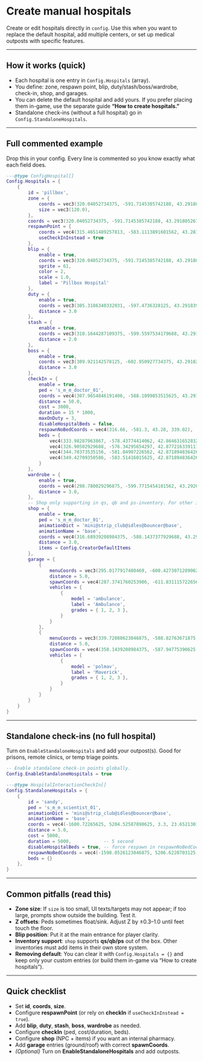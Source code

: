 # Create manual hospitals

Create or edit hospitals directly in `config`. Use this when you want to replace the default hospital, add multiple centers, or set up medical outposts with specific features.

***

## How it works (quick)

* Each hospital is one entry in `Config.Hospitals` (array).
* You define: zone, respawn point, blip, duty/stash/boss/wardrobe, check-in, shop, and garages.
* You can delete the default hospital and add yours. If you prefer placing them in-game, use the separate guide **“How to create hospitals.”**
* Standalone check-ins (without a full hospital) go in `Config.StandaloneHospitals`.

***

## Full commented example

Drop this in your config. Every line is commented so you know exactly what each field does.

```lua
---@type ConfigHospital[]
Config.Hospitals = {
    {
        id = 'pillbox',
        zone = {
            coords = vec3(320.04052734375, -591.7145385742188, 43.29180526733398),
            size = vec3(120.0),
        },
        coords = vec3(320.04052734375, -591.7145385742188, 43.29180526733398), -- General hospital coords. Using for zone.
        respawnPoint = {
            coords = vec4(315.4651489257813, -583.1113891601562, 43.28171920776367, 246.7841949462891),
            useCheckInInstead = true
        },
        blip = {
            enable = true,
            coords = vec3(320.04052734375, -591.7145385742188, 43.29180526733398),
            sprite = 61,
            color = 2,
            scale = 1.0,
            label = 'Pillbox Hospital'
        },
        duty = {
            enable = true,
            coords = vec3(305.3186340332031, -597.4736328125, 43.29183959960937),
            distance = 3.0
        },
        stash = {
            enable = true,
            coords = vec3(310.1644287109375, -599.5597534179688, 43.29182434082031),
            distance = 2.0
        },
        boss = {
            enable = true,
            coords = vec3(309.921142578125, -602.950927734375, 43.29182434082031),
            distance = 3.0
        },
        checkIn = {
            enable = true,
            ped = 's_m_m_doctor_01',
            coords = vec4(307.9654846191406, -588.1099853515625, 43.2918472290039 - 1.0, 155.0590362548828),
            distance = 50.0,
            cost = 3000,
            duration = 15 * 1000,
            maxOnDuty = 3,
            disableHospitalBeds = false,
            respawnNoBedCoords = vec4(316.66, -581.3, 43.28, 339.02),
            beds = {
                vec4(333.98287963867, -578.43774414062, 42.864631652832, 70.000022888184),
                vec4(326.90502929688, -576.34295654297, 42.877216339111 + 0.3, 340.00003051758),
                vec4(344.70373535156, -581.04907226562, 42.871894836426, 70.000022888184),
                vec4(349.42709350586, -583.51416015625, 42.871894836426, 340.00003051758)
            }
        },
        wardrobe = {
            enable = true,
            coords = vec4(298.780029296875, -599.7715454101562, 43.29206085205078, 341.15),
            distance = 3.0,
        },
        -- Shop only supporting in qs, qb and ps-inventory. For other inventories you can add them to the stores inside them. Each inventory has its own store.
        shop = {
            enable = true,
            ped = 's_m_m_doctor_01',
            animationDict = 'mini@strip_club@idles@bouncer@base',
            animationName = 'base',
            coords = vec4(316.68939208984375, -588.1437377929688, 43.29182434082031 - 1.0, 185.07872009277344),
            distance = 3.0,
            items = Config.CreatorDefaultItems
        },
        garage = {
            {
                menuCoords = vec3(295.0177917480469, -600.4273071289062, 43.3034439086914),
                distance = 5.0,
                spawnCoords = vec4(287.3741760253906, -611.8311157226562, 43.38404083251953, 70.00999450683594),
                vehicles = {
                    {
                        model = 'ambulance',
                        label = 'Ambulance',
                        grades = { 1, 2, 3 },
                    }
                }
            },
            {
                menuCoords = vec3(339.72088623046875, -588.82763671875, 74.16568756103516),
                distance = 5.0,
                spawnCoords = vec4(350.1439208984375, -587.94775390625, 74.16577911376953, 274.9385070800781),
                vehicles = {
                    {
                        model = 'polmav',
                        label = 'Maverick',
                        grades = { 1, 2, 3 },
                    }
                }
            }
        }
    }
}
```

***

## Standalone check-ins (no full hospital)

Turn on `EnableStandaloneHospitals` and add your outpost(s). Good for prisons, remote clinics, or temp triage points.

```lua
-- Enable standalone check-in points globally.
Config.EnableStandaloneHospitals = true

---@type HospitalInteractionCheckIn[]
Config.StandaloneHospitals = {
    {
        id = 'sandy',
        ped = 's_m_m_scientist_01',
        animationDict = 'mini@strip_club@idles@bouncer@base',
        animationName = 'base',
        coords = vec4(-1600.72265625, 5204.52587890625, 3.3, 23.65213012695312),
        distance = 5.0,
        cost = 5000,
        duration = 5000,            -- 5 second
        disableHospitalBeds = true, -- force respawn in respawnNoBedCoords. If you enable this, player will respawn in respawnNoBedCoords.
        respawnNoBedCoords = vec4(-1598.0526123046875, 5206.6220703125, 4.3100938796997, 295.98626708984375),
        beds = {}
    },
}
```

***

## Common pitfalls (read this)

* **Zone size**: If `size` is too small, UI texts/targets may not appear; if too large, prompts show outside the building. Test it.
* **Z offsets**: Peds sometimes float/sink. Adjust Z by ±0.3–1.0 until feet touch the floor.
* **Blip position**: Put it at the main entrance for player clarity.
* **Inventory support**: `shop` supports **qs/qb/ps** out of the box. Other inventories must add items in their own store system.
* **Removing default**: You can clear it with `Config.Hospitals = {}` and keep only your custom entries (or build them in-game via “How to create hospitals”).

***

## Quick checklist

* Set **id**, **coords**, **size**.
* Configure **respawnPoint** (or rely on **checkIn** if `useCheckInInstead = true`).
* Add **blip**, **duty**, **stash**, **boss**, **wardrobe** as needed.
* Configure **checkIn** (ped, cost/duration, beds).
* Configure **shop** (NPC + items) if you want an internal pharmacy.
* Add **garage** entries (ground/roof) with correct **spawnCoords**.
* _(Optional)_ Turn on **EnableStandaloneHospitals** and add outposts.
